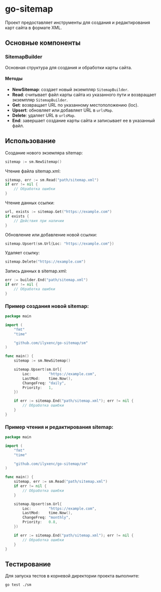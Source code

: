 # go-sitemap

Проект предоставляет инструменты для создания и редактирования карт сайта в формате XML.

## Основные компоненты

### SitemapBuilder

Основная структура для создания и обработки карты сайта.

#### Методы

- **NewSitemap**: создает новый экземпляр `SitemapBuilder`.
- **Read**: считывает файл карты сайта из указанного пути и возвращает экземпляр `SitemapBuilder`.
- **Get**: возвращает URL по указанному местоположению (loc).
- **Upsert**: обновляет или добавляет URL в `urlsMap`.
- **Delete**: удаляет URL в `urlsMap`.
- **End**: завершает создание карты сайта и записывает ее в указанный файл.

## Использование

Создание нового экземляра sitemap:

```go
sitemap := sm.NewSitemap()
```

Чтение файла sitemap.xml:

```go
sitemap, err := sm.Read("path/sitemap.xml")
if err != nil {
    // Обработка ошибки
}
```

Чтение данных ссылки:

```go
url, exists := sitemap.Get("https://example.com")
if exists {
    // Действия при наличии
}
```

Обновление или добавление новой ссылки:

```go
sitemap.Upsert(sm.Url{Loc: "https://example.com"})
```

Удаляет ссылку:
```go
sitemap.Delete("https://example.com")
```

Запись данных в sitemap.xml:

```go
err := builder.End("path/sitemap.xml")
if err != nil {
    // Обработка ошибки
}
```

### Пример создания новой sitemap:

```go
package main

import (
	"fmt"
	"time"

	"github.com/ilyxenc/go-sitemap/sm"
)

func main() {
	sitemap := sm.NewSitemap()

	sitemap.Upsert(sm.Url{
		Loc:        "https://example.com",
		LastMod:    time.Now(),
		ChangeFreq: "daily",
		Priority:   1,
	})

	if err := sitemap.End("path/sitemap.xml"); err != nil {
		// Обработка ошибки
	}
}
```

### Пример чтения и редактирования sitemap:

```go
package main

import (
	"fmt"
	"time"

	"github.com/ilyxenc/go-sitemap/sm"
)

func main() {
	sitemap, err := sm.Read("path/sitemap.xml")
	if err != nil {
		// Обработка ошибки
	}

	sitemap.Upsert(sm.Url{
		Loc:        "https://example.com",
		LastMod:    time.Now(),
		ChangeFreq: "monthly",
		Priority:   0.8,
	})

	if err := sitemap.End("path/sitemap.xml"); err != nil {
		// Обработка ошибки
	}
}

```

## Тестирование

Для запуска тестов в корневой директории проекта выполните:

```bash
go test ./sm
```